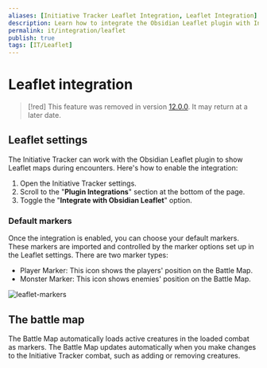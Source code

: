 ```yaml
---
aliases: [Initiative Tracker Leaflet Integration, Leaflet Integration]
description: Learn how to integrate the Obsidian Leaflet plugin with Initiative
permalink: it/integration/leaflet
publish: true
tags: [IT/Leaflet]
---
```


# Leaflet integration

> [!red] This feature was removed in version [12.0.0](https://github.com/javalent/initiative-tracker/releases). It may return at a later date.

## Leaflet settings

The Initiative Tracker can work with the Obsidian Leaflet plugin to show Leaflet maps during encounters. Here's how to enable the integration:

1.  Open the Initiative Tracker settings.
2.  Scroll to the "**Plugin Integrations**" section at the bottom of the page.
3.  Toggle the "**Integrate with Obsidian Leaflet**" option.

### Default markers

Once the integration is enabled, you can choose your default markers. These markers are imported and controlled by the marker options set up in the Leaflet settings. There are two marker types:

-   Player Marker: This icon shows the players' position on the Battle Map.
-   Monster Marker: This icon shows enemies' position on the Battle Map.

![leaflet-markers](https://github.com/javalent/fantasy-statblocks/blob/gh-pages/images/initiative-tracker/IT-leaflet-settings.png?raw=true)

## The battle map

The Battle Map automatically loads active creatures in the loaded combat as markers. The Battle Map updates automatically when you make changes to the Initiative Tracker combat, such as adding or removing creatures.




